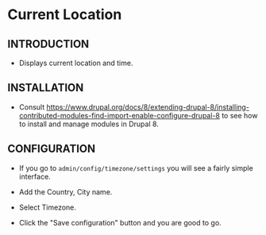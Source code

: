 # Current Location

## INTRODUCTION
- Displays current location and time.

## INSTALLATION
- Consult https://www.drupal.org/docs/8/extending-drupal-8/installing-contributed-modules-find-import-enable-configure-drupal-8 to see how to install and manage modules in Drupal 8.

## CONFIGURATION
- If you go to `admin/config/timezone/settings` you will see a fairly simple interface.

- Add the Country, City name.
- Select Timezone.
- Click the "Save configuration" button and you are good to go.

